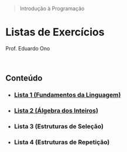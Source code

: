 > Introdução à Programação

# Listas de Exercícios

Prof. Eduardo Ono

<br>

## Conteúdo

* ### [Lista 1 (Fundamentos da Linguagem)](./lista-1.md)

* ### [Lista 2 (Álgebra dos Inteiros)](./lista-2.md)

* ### Lista 3 (Estruturas de Seleção)

* ### Lista 4 (Estruturas de Repetição)

<br>
